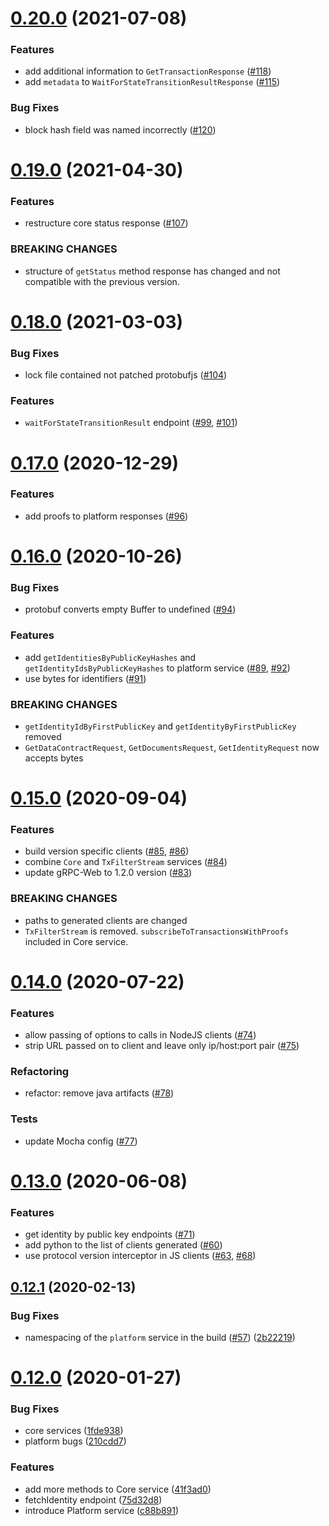 # [0.20.0](https://github.com/dashevo/dapi-grpc/compare/v0.19.0...v0.20.0) (2021-07-08)


### Features

* add additional information to `GetTransactionResponse` ([#118](https://github.com/dashevo/dapi-grpc/issues/118))
* add `metadata` to `WaitForStateTransitionResultResponse` ([#115](https://github.com/dashevo/dapi-grpc/issues/115))


### Bug Fixes

* block hash field was named incorrectly ([#120](https://github.com/dashevo/dapi-grpc/issues/120))



# [0.19.0](https://github.com/dashevo/dapi-grpc/compare/v0.18.0...v0.19.0) (2021-04-30)


### Features

* restructure core status response ([#107](https://github.com/dashevo/dapi-grpc/issues/107))


### BREAKING CHANGES

* structure of `getStatus` method response has changed and not compatible with the previous version.



# [0.18.0](https://github.com/dashevo/dapi-grpc/compare/v0.17.0...v0.18.0) (2021-03-03)


### Bug Fixes

* lock file contained not patched protobufjs ([#104](https://github.com/dashevo/dapi-grpc/issues/104))


### Features


* `waitForStateTransitionResult` endpoint ([#99](https://github.com/dashevo/dapi-grpc/issues/99), [#101](https://github.com/dashevo/dapi-grpc/issues/101))



# [0.17.0](https://github.com/dashevo/dapi-grpc/compare/v0.16.0...v0.17.0) (2020-12-29)


### Features

* add proofs to platform responses ([#96](https://github.com/dashevo/dapi-grpc/issues/96))



# [0.16.0](https://github.com/dashevo/dapi-grpc/compare/v0.15.0...v0.16.0) (2020-10-26)


### Bug Fixes

* protobuf converts empty Buffer to undefined ([#94](https://github.com/dashevo/dapi-grpc/issues/94))


### Features

* add `getIdentitiesByPublicKeyHashes` and `getIdentityIdsByPublicKeyHashes` to platform service ([#89](https://github.com/dashevo/dapi-grpc/issues/89), [#92](https://github.com/dashevo/dapi-grpc/issues/92))
* use bytes for identifiers ([#91](https://github.com/dashevo/dapi-grpc/issues/91))


### BREAKING CHANGES

* `getIdentityIdByFirstPublicKey` and `getIdentityByFirstPublicKey` removed
* `GetDataContractRequest`, `GetDocumentsRequest`, `GetIdentityRequest` now accepts bytes



# [0.15.0](https://github.com/dashevo/dapi-grpc/compare/v0.14.0...v0.15.0) (2020-09-04)


### Features

* build version specific clients ([#85](https://github.com/dashevo/dapi-grpc/issues/86), [#86](https://github.com/dashevo/dapi-grpc/issues/86))
* combine `Core` and `TxFilterStream` services ([#84]((https://github.com/dashevo/dapi-grpc/issues/84)))
* update gRPC-Web to 1.2.0 version ([#83](https://github.com/dashevo/dapi-grpc/issues/83))


### BREAKING CHANGES

* paths to generated clients are changed
* `TxFilterStream` is removed. `subscribeToTransactionsWithProofs` included in Core service.



# [0.14.0](https://github.com/dashevo/dapi-grpc/compare/v0.13.0...v0.14.0) (2020-07-22)


### Features

* allow passing of options to calls in NodeJS clients ([#74](https://github.com/dashevo/dapi-grpc/issues/74))
* strip URL passed on to client and leave only ip/host:port pair ([#75](https://github.com/dashevo/dapi-grpc/issues/75))


### Refactoring

* refactor: remove java artifacts ([#78](https://github.com/dashevo/dapi-grpc/issues/78))


### Tests

* update Mocha config ([#77](https://github.com/dashevo/dapi-grpc/issues/77))



# [0.13.0](https://github.com/dashevo/dapi-grpc/compare/v0.12.1...v0.13.0) (2020-06-08)


### Features

* get identity by public key endpoints ([#71](https://github.com/dashevo/dapi-grpc/issues/71))
* add python to the list of clients generated ([#60](https://github.com/dashevo/dapi-grpc/issues/60))
* use protocol version interceptor in JS clients ([#63](https://github.com/dashevo/dapi-grpc/issues/63), [#68](https://github.com/dashevo/dapi-grpc/issues/68))



## [0.12.1](https://github.com/dashevo/dapi-grpc/compare/v0.12.0...v0.12.1) (2020-02-13)


### Bug Fixes

* namespacing of the `platform` service in the build ([#57](https://github.com/dashevo/dapi-grpc/issues/57)) ([2b22219](https://github.com/dashevo/dapi-grpc/commit/2b22219d319588413058f11e800a9603c0ee7a0c))



# [0.12.0](https://github.com/dashevo/dapi-grpc/compare/v0.11.0...v0.12.0) (2020-01-27)


### Bug Fixes

* core services ([1fde938](https://github.com/dashevo/dapi-grpc/commit/1fde938b2c48c9f79555203af1c615ff82b83ac5))
* platform bugs ([210cdd7](https://github.com/dashevo/dapi-grpc/commit/210cdd7709c009c0303d50c98089f22f8b96ebd8))


### Features

* add more methods to Core service ([41f3ad0](https://github.com/dashevo/dapi-grpc/commit/41f3ad0ad6aee3acf4b1760949cde36d8df7d6f2))
* fetchIdentity endpoint ([75d32d8](https://github.com/dashevo/dapi-grpc/commit/75d32d883be4d7a113fe34f1d008e1d9bcc3c7e1))
* introduce Platform service ([c88b891](https://github.com/dashevo/dapi-grpc/commit/c88b891ecfac8987cd76c773b2f783ad7a155540))


